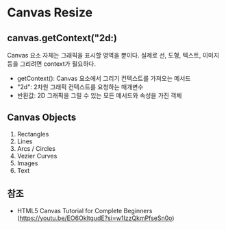 # Canvas Resize

## canvas.getContext("2d:)

Canvas 요소 자체는 그래픽을 표시할 영역을 뿐이다. 실제로 선, 도형, 텍스트, 이미지 등을 그리려면 context가 필요하다.

- getContext(): Canvas 요소에서 그리기 컨텍스트를 가져오는 메서드
- "2d": 2차원 그래픽 컨텍스트를 요청하는 매개변수
- 반환값: 2D 그래픽을 그릴 수 있는 모든 메서드와 속성을 가진 객체

## Canvas Objects

1. Rectangles
2. Lines
3. Arcs / Circles
4. Vezier Curves
5. Images
6. Text

## 참조

- HTML5 Canvas Tutorial for Complete Beginners (https://youtu.be/EO6OkltgudE?si=w1IzzQkmPfseSn0o)

